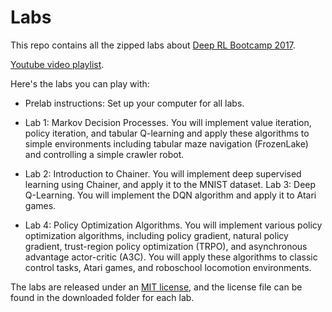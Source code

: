 # Labs

This repo contains all the zipped labs about [Deep RL Bootcamp 2017](https://sites.google.com/view/deep-rl-bootcamp/home?authuser=0).

[Youtube video playlist](https://www.youtube.com/watch?v=qaMdN6LS9rA&list=PLIEUaoH1heLfaE6jwAeRNjujYv8p-LNVM).

Here's the labs you can play with:

- Prelab instructions: Set up your computer for all labs.

- Lab 1: Markov Decision Processes. You will implement value iteration, policy iteration, and tabular Q-learning and apply these algorithms to simple environments including tabular maze navigation (FrozenLake) and controlling a simple crawler robot.

- Lab 2: Introduction to Chainer. You will implement deep supervised learning using Chainer, and apply it to the MNIST dataset.
Lab 3: Deep Q-Learning. You will implement the DQN algorithm and apply it to Atari games.

- Lab 4: Policy Optimization Algorithms. You will implement various policy optimization algorithms, including policy gradient, natural policy gradient, trust-region policy optimization (TRPO), and asynchronous advantage actor-critic (A3C). You will apply these algorithms to classic control tasks, Atari games, and roboschool locomotion environments.


The labs are released under an [MIT license](LICENSE), and the license file can be found in the downloaded folder for each lab.
